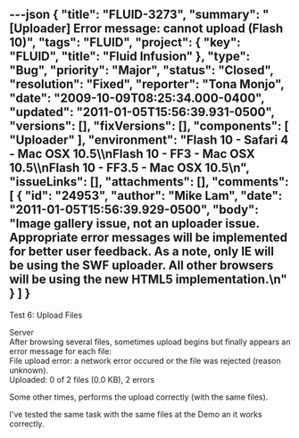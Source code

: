 ---json
{
  "title": "FLUID-3273",
  "summary": "[Uploader] Error message: cannot upload (Flash 10)",
  "tags": "FLUID",
  "project": {
    "key": "FLUID",
    "title": "Fluid Infusion"
  },
  "type": "Bug",
  "priority": "Major",
  "status": "Closed",
  "resolution": "Fixed",
  "reporter": "Tona Monjo",
  "date": "2009-10-09T08:25:34.000-0400",
  "updated": "2011-01-05T15:56:39.931-0500",
  "versions": [],
  "fixVersions": [],
  "components": [
    "Uploader"
  ],
  "environment": "Flash 10 - Safari 4 - Mac OSX 10.5\\\nFlash 10 - FF3 - Mac OSX 10.5\\\nFlash 10 - FF3.5 - Mac OSX 10.5\n",
  "issueLinks": [],
  "attachments": [],
  "comments": [
    {
      "id": "24953",
      "author": "Mike Lam",
      "date": "2011-01-05T15:56:39.929-0500",
      "body": "Image gallery issue, not an uploader issue.   Appropriate error messages will be implemented for better user feedback.   As a note, only IE will be using the SWF uploader.   All other browsers will be using the new HTML5 implementation.\n"
    }
  ]
}
---
Test 6: Upload Files

Server\
After browsing several files, sometimes upload begins but finally appears an error message for each file: \
File upload error: a network error occured or the file was rejected (reason unknown).\
Uploaded: 0 of 2 files (0.0 KB), 2 errors

Some other times, performs the upload correctly (with the same files).&#x20;

I've tested the same task with the same files at the Demo an it works correctly.&#x20;

        